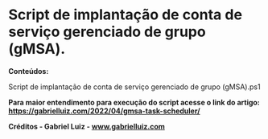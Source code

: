 # Script de implantação de conta de serviço gerenciado de grupo (gMSA).

**Conteúdos:**

Script de implantação de conta de serviço gerenciado de grupo (gMSA).ps1


**Para maior entendimento para execução do script acesse o link do artigo: https://gabrielluiz.com/2022/04/gmsa-task-scheduler/**

**Créditos - Gabriel Luiz - www.gabrielluiz.com**
